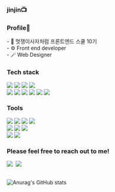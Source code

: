 ### jinjin📺

<h3 align="left">Profile🤍</h3>
<div align="left">
- 🌱 멋쟁이사자처럼 프론트엔드 스쿨 10기 <br>
- ⚙️ Front end developer <br>
- 🪄 Web Designer<br>
</div>


<h3 align="left">Tech stack</h3>
<div align="left">
  <img src="https://img.shields.io/badge/HTML5-20232a.svg?style=for-the-badge&logo=react&logoColor=61DAFB" />
  <img src="https://img.shields.io/badge/CSS3-1572b6?style=for-the-badge&logo=css3&logoColor=white"/>
  <img src="https://img.shields.io/badge/Sass-C69?logo=sass&logoColor=fff&style=for-the-badge">
  <img src="https://img.shields.io/badge/Tailwind%20CSS-06B6D4?logo=tailwindcss&logoColor=fff&style=for-the-badge">
</div>
<div align="left">
  <img src="https://img.shields.io/badge/Javascript-ffb13b?style=for-the-badge&logo=javascript&logoColor=white"/>
  <img src="https://img.shields.io/badge/React-61DAFB?logo=react&logoColor=000&style=for-the-badge">
  <img src="https://img.shields.io/badge/React%20Router-CA4245?logo=reactrouter&logoColor=fff&style=for-the-badge">
  <img src="https://img.shields.io/badge/TypeScript-3178C6?logo=typescript&logoColor=fff&style=for-the-badge">
  <img src="https://img.shields.io/badge/Vite-646CFF?logo=vite&logoColor=fff&style=for-the-badge">
  <img src="https://img.shields.io/badge/Axios-5A29E4?logo=axios&logoColor=fff&style=for-the-badge">
  
</div>

<h3 align="left">Tools</h3>
<div align="left">
  <img src="https://img.shields.io/badge/git-F05033.svg?style=for-the-badge&logo=git&logoColor=white" />
  <img src="https://img.shields.io/badge/github-181717.svg?style=for-the-badge&logo=github&logoColor=white" />
  <img src="https://img.shields.io/badge/Notion-F3F3F3.svg?style=for-the-badge&logo=notion&logoColor=black" />
  <img src="https://img.shields.io/badge/PocketBase-B8DBE4?logo=pocketbase&logoColor=000&style=for-the-badge" />
</div>

<div align="left">
  <img src="https://img.shields.io/badge/adobe%20photoshop-08253c.svg?style=for-the-badge&logo=adobe%20photoshop&logoColor=37abff" />
  <img src="https://img.shields.io/badge/Adobe%20Illustrator-FF9A00?logo=adobeillustrator&logoColor=fff&style=for-the-badge"/>
  <img src="https://img.shields.io/badge/Adobe%20Premiere%20Pro-99F?logo=adobepremierepro&logoColor=fff&style=for-the-badge" />
</div>
<div align="left">
  <img src="https://img.shields.io/badge/Adobe%20XD-FF61F6?logo=adobexd&logoColor=fff&style=for-the-badge" />
  <img src="https://img.shields.io/badge/figma-F24E1E.svg?style=for-the-badge&logo=figma&logoColor=white" />
</div>

<h3 align="left">Please feel free to reach out to me!</h3>
<div align="left">
  <a href="https://velog.io/@codingsnail"><img src="https://img.shields.io/badge/Tech%20Blog-11B48A?style=for-the-badge&logo=Vimeo&logoColor=white&link=https://velog.io/@codingsnail"/></a>&nbsp
  <a href="mailto:5132jinyu@gmail.com"><img src="https://img.shields.io/badge/Gmail-d14836?style=for-the-badge&logo=Gmail&logoColor=white&link=5132jinyu@gmail.com"/></a>
  <br>
  <br>
</div>

<div align="left">
  
  ![Anurag's GitHub stats](https://github-readme-stats.vercel.app/api?username=jinjintv&show_icons=true&theme=panda)
</div>
